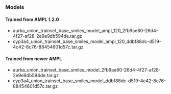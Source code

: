 ### Models

#### Trained from AMPL 1.2.0

* aurka_union_trainset_base_smiles_model_ampl_120_2fb9ae80-26d4-4f27-af28-2e9e9db594de.tar.gz
* cyp3a4_union_trainset_base_smiles_model_ampl_120_ddbf88dc-d519-4c42-8c76-88454601d57c.tar.gz

#### Trained from newer AMPL

* aurka_union_trainset_base_smiles_model_2fb9ae80-26d4-4f27-af28-2e9e9db594de.tar.gz
* cyp3a4_union_trainset_base_smiles_model_ddbf88dc-d519-4c42-8c76-88454601d57c.tar.gz
